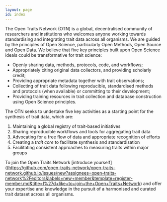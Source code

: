 ```yaml
---
layout: page
id: index
---
```

  
The Open Traits Network (OTN) is a global, decentralised community of researchers and institutions who welcomes anyone working towards standardising and integrating trait data across all organisms. We are guided by the principles of Open Science, particularly Open Methods, Open Source and Open Data. We believe that five key principles built upon Open Science ideals could be transformative for trait science:

- Openly sharing data, methods, protocols, code, and workflows;
- Appropriately citing original data collectors, and providing scholarly credit;
- Providing appropriate metadata together with trait observations;
- Collecting of trait data following reproducible, standardised methods and protocols (when available) or committing to their development;
- Providing training resources in trait collection and database construction using Open Science principles.


The OTN seeks to undertake five key activities as a starting point for the synthesis of trait data, which are:

1. Maintaining a global registry of trait-based initiatives  
2. Sharing reproducible workflows and tools for aggregating trait data  
3. Advocating for a free flow of data and appropriate recognition of efforts  
4. Creating a *trait core* to facilitate synthesis and standardisation  
5. Facilitating consistent approaches to measuring traits within major groups  
  
To join the Open Traits Network [introduce yourself]((https://github.com/open-traits-network/open-traits-network.github.io/issues/new?assignees=open-traits-network%2Feditors&labels=new+member&template=register-member.md&title=I%27d+like+to+join+the+Open+Traits+Network) and offer your expertise and knowledge in the pursuit of a harmonised and curated trait dataset across all organisms.

<div id="banner">
<script language="JavaScript" src="js/pictures.js"></script>
<script language="JavaScript">
<!-- Hide this script from old browsers --
document.write('<IMG SRC="' + image + '">')
// -- End Hiding Here -->
</script>
</div>
